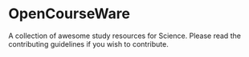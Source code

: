 # OpenCourseWare 

A collection of awesome study resources for Science.
Please read the contributing guidelines if you wish to contribute.
